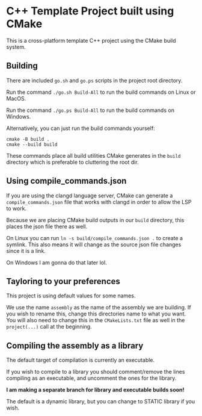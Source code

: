 # C++ Template Project built using CMake
This is a cross-platform template C++ project using the CMake build system.

## Building
There are included `go.sh` and `go.ps` scripts in the project root directory.

Run the command `./go.sh Build-All` to run the build commands on Linux or MacOS.

Run the command `./go.ps Build-All` to run the build commands on Windows.

Alternatively, you can just run the build commands yourself:
```
cmake -B build .
cmake --build build
```
These commands place all build utilities CMake generates in the `build` directory which is preferable to cluttering the root dir.

## Using compile_commands.json
If you are using the clangd language server, CMake can generate a `compile_commands.json` file that works with clangd in order to allow the LSP to work.

Because we are placing CMake build outputs in our `build` directory, this places the json file there as well. 

On Linux you can run `ln -s build/compile_commands.json .` to create a symlink. This also means it will change as the source json file changes since it is a link.

On Windows I am gonna do that later lol.

## Tayloring to your preferences
This project is using default values for some names.

We use the name `assembly` as the name of the assembly we are building. If you wish to rename this, change this directories name to what you want.
You will also need to change this in the `CMakeLists.txt` file as well in the `project(...)` call at the beginning.

## Compiling the assembly as a library
The default target of compilation is currently an executable.

If you wish to compile to a library you should comment/remove the lines compiling as an executable, and uncomment the ones for the library.

**I am making a separate branch for library and executable builds soon!**

The default is a dynamic library, but you can change to STATIC library if you wish.
